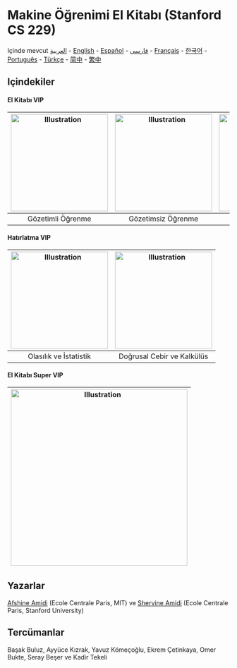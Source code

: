 # Makine Öğrenimi El Kitabı (Stanford CS 229)

Içinde mevcut [العربية](https://github.com/afshinea/stanford-cs-229-machine-learning/tree/master/ar) -  [English](https://github.com/afshinea/stanford-cs-229-machine-learning/tree/master/en) -  [Español](https://github.com/afshinea/stanford-cs-229-machine-learning/tree/master/es) -  [فارسی](https://github.com/afshinea/stanford-cs-229-machine-learning/tree/master/fa) -  [Français](https://github.com/afshinea/stanford-cs-229-machine-learning/tree/master/fr) -  [한국어](https://stanford.edu/~shervine/l/ko/teaching/cs-229/cheatsheet-machine-learning-tips-and-tricks) -  [Português](https://github.com/afshinea/stanford-cs-229-machine-learning/tree/master/pt) -  [Türkçe](https://github.com/afshinea/stanford-cs-229-machine-learning/tree/master/tr) -  [简中](https://github.com/afshinea/stanford-cs-229-machine-learning/tree/master/zh) -  [繁中](https://github.com/afshinea/stanford-cs-229-machine-learning/tree/master/zh-tw)

## Içindekiler
#### El Kitabı VIP
|<a href="https://github.com/afshinea/stanford-cs-229-machine-learning/blob/master/tr/cheatsheet-supervised-learning.pdf"><img src="https://stanford.edu/~shervine/teaching/cs-229/illustrations/cover/tr-001.png?" alt="Illustration" width="220px"/></a>|<a href="https://github.com/afshinea/stanford-cs-229-machine-learning/blob/master/tr/cheatsheet-unsupervised-learning.pdf"><img src="https://stanford.edu/~shervine/teaching/cs-229/illustrations/cover/tr-002.png" alt="Illustration" width="220px"/></a>|<a href="https://github.com/afshinea/stanford-cs-229-machine-learning/blob/master/tr/cheatsheet-deep-learning.pdf"><img src="https://stanford.edu/~shervine/teaching/cs-229/illustrations/cover/tr-003.png" alt="Illustration" width="220px"/></a>|<a href="https://github.com/afshinea/stanford-cs-229-machine-learning/blob/master/tr/cheatsheet-machine-learning-tips-and-tricks.pdf"><img src="https://stanford.edu/~shervine/teaching/cs-229/illustrations/cover/tr-004.png" alt="Illustration" width="220px"/></a>|
|:--:|:--:|:--:|:--:|
|Gözetimli Öğrenme|Gözetimsiz Öğrenme|Derin Öğrenme|Ipuçları ve püf noktaları|

#### Hatırlatma VIP
|<a href="https://github.com/afshinea/stanford-cs-229-machine-learning/blob/master/tr/refresher-probabilities-statistics.pdf"><img src="https://stanford.edu/~shervine/teaching/cs-229/illustrations/cover/tr-005.png" alt="Illustration" width="220px"/></a>|<a href="https://github.com/afshinea/stanford-cs-229-machine-learning/blob/master/tr/refresher-algebra-calculus.pdf"><img src="https://stanford.edu/~shervine/teaching/cs-229/illustrations/cover/tr-006.png#1" alt="Illustration" width="220px"/></a>|
|:--:|:--:|
|Olasılık ve İstatistik|Doğrusal Cebir ve Kalkülüs|


#### El Kitabı Super VIP
|<a href="https://github.com/afshinea/stanford-cs-229-machine-learning/blob/master/tr/super-cheatsheet-machine-learning.pdf"><img src="https://stanford.edu/~shervine/teaching/cs-229/illustrations/cover/tr-007.png" alt="Illustration" width="400px"/></a>|
|---|


## Yazarlar
[Afshine Amidi](https://twitter.com/afshinea) (Ecole Centrale Paris, MIT) ve [Shervine Amidi](https://twitter.com/shervinea) (Ecole Centrale Paris, Stanford University)


## Tercümanlar
Başak Buluz, Ayyüce Kızrak, Yavuz Kömeçoğlu, Ekrem Çetinkaya, Omer Bukte, Seray Beşer ve Kadir Tekeli
